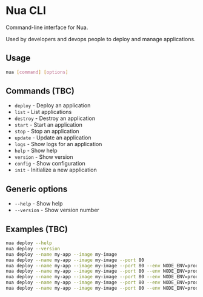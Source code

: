 Nua CLI
=======

Command-line interface for Nua.

Used by developers and devops people to deploy and manage applications.

## Usage

```bash
nua [command] [options]
```

## Commands (TBC)

- `deploy` - Deploy an application
- `list` - List applications
- `destroy` - Destroy an application
- `start` - Start an application
- `stop` - Stop an application
- `update` - Update an application
- `logs` - Show logs for an application
- `help` - Show help
- `version` - Show version
- `config` - Show configuration
- `init` - Initialize a new application

## Generic options

- `--help` - Show help
- `--version` - Show version number

## Examples (TBC)

```bash
nua deploy --help
nua deploy --version
nua deploy --name my-app --image my-image
nua deploy --name my-app --image my-image --port 80
nua deploy --name my-app --image my-image --port 80 --env NODE_ENV=production
nua deploy --name my-app --image my-image --port 80 --env NODE_ENV=production --env PORT=80
nua deploy --name my-app --image my-image --port 80 --env NODE_ENV=production --env PORT=80 --env-file .env
nua deploy --name my-app --image my-image --port 80 --env NODE_ENV=production --env PORT=80 --env-file .env --volume /var/log:/var/log
nua deploy --name my-app --image my-image --port 80 --env NODE_ENV=production --env PORT=80 --env-file .env --volume /var/log:/var/log --volume /var/www:/var
```
